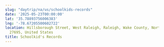 ```yaml
---
slug: "daytrip/na/us/schoolkids-records"
date: '2025-05-23T00:00:00'
lat: '35.78893756006383'
lng: '-78.67205500602722'
location: Hillsborough Street, West Raleigh, Raleigh, Wake County, North Carolina,
  27695, United States
title: Schoolkid's Records
---
```



